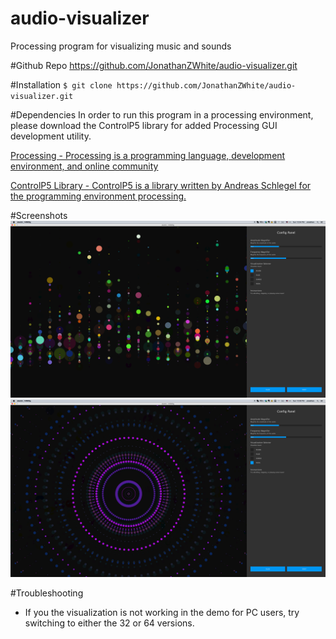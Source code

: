 audio-visualizer
================

Processing program for visualizing music and sounds

#Github Repo
https://github.com/JonathanZWhite/audio-visualizer.git

#Installation
`$ git clone https://github.com/JonathanZWhite/audio-visualizer.git`

#Dependencies
In order to run this program in a processing environment, please download the ControlP5 library for added Processing GUI development utility.

[Processing - Processing is a programming language, development environment, and online community](http://www.processing.org/)

[ControlP5 Library - ControlP5 is a library written by Andreas Schlegel for the programming environment processing.](http://www.sojamo.de/libraries/controlP5/)

#Screenshots
![Alt text](screenshots/usability_testing_1.png)
![Alt text](screenshots/usability_testing_2.png)

#Troubleshooting
- If you the visualization is not working in the demo for PC users, try switching to either the 32 or 64 versions.
